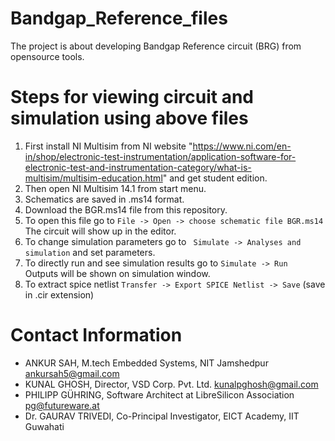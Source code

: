 # Bandgap_Reference_files
The project is about developing Bandgap Reference circuit (BRG) from opensource tools.

Steps for viewing circuit and simulation using above files
===================================
1. First install NI Multisim from NI website "https://www.ni.com/en-in/shop/electronic-test-instrumentation/application-software-for-electronic-test-and-instrumentation-category/what-is-multisim/multisim-education.html" and get student edition. 
2. Then open NI Multisim 14.1 from start menu.
3. Schematics are saved in .ms14 format.
4. Download the BGR.ms14 file from this repository.
5. To open this file go to
   `File -> Open -> choose schematic file BGR.ms14`
   The circuit will show up in the editor. 
6. To change simulation parameters go to ` Simulate -> Analyses and simulation` and set parameters. 
7. To directly run and see simulation results go to `Simulate -> Run `
   Outputs will be shown on simulation window.
8. To extract spice netlist
   `Transfer -> Export SPICE Netlist -> Save` (save in .cir extension)
   
Contact Information
===================================
- ANKUR SAH, 
 M.tech Embedded Systems, NIT Jamshedpur
  ankursah5@gmail.com
- KUNAL GHOSH, 
 Director, VSD Corp. Pvt. Ltd. 
  kunalpghosh@gmail.com
- PHILIPP GÜHRING, 
Software Architect at LibreSilicon Association
  pg@futureware.at
 - Dr. GAURAV TRIVEDI, 
 Co-Principal Investigator, EICT Academy, IIT Guwahati
   
